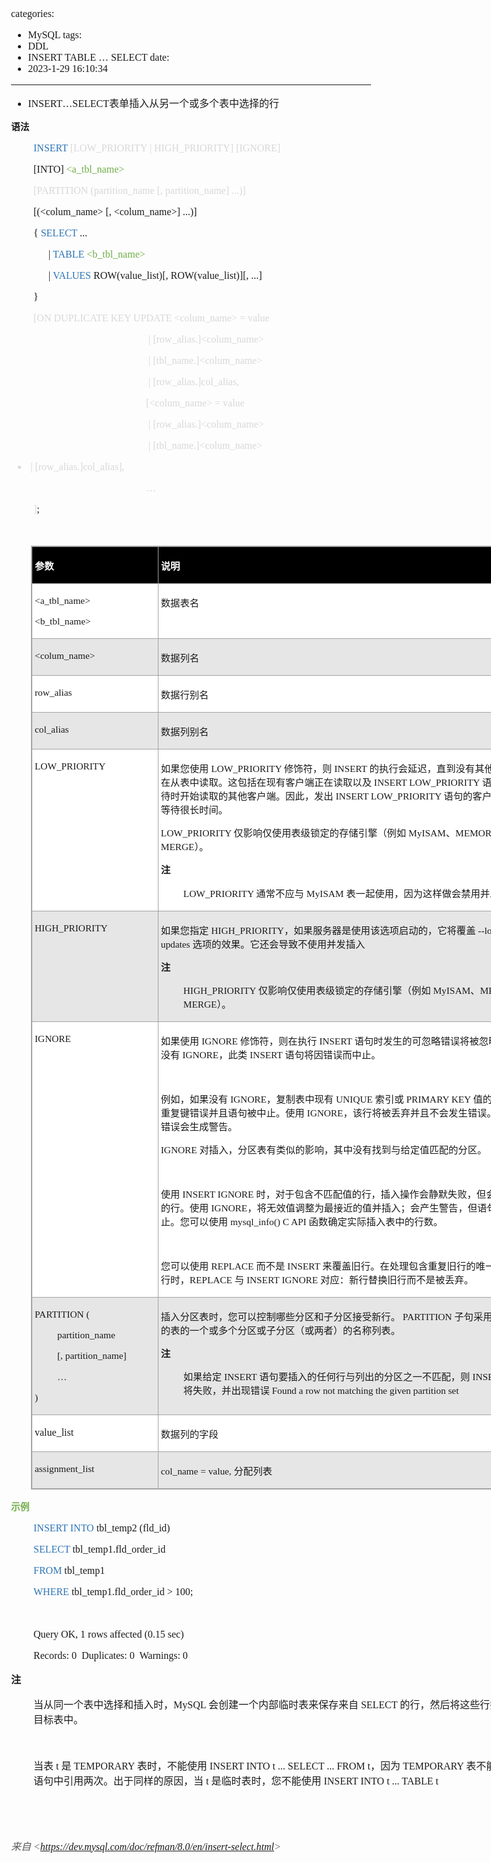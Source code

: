 categories:
- MySQL
tags:
- DDL
- INSERT TABLE  … SELECT
date:
- 2023-1-29 16:10:34
---

<body lang=zh-CN style='font-family:"Microsoft YaHei UI";font-size:12.0pt'>
<!--StartFragment-->

<div style='direction:ltr;border-width:100%'>

<div style='direction:ltr;margin-top:0in;margin-left:0in;width:8.6326in'>

<div style='direction:ltr;margin-top:0in;margin-left:0in;width:8.6326in'>

<ul type=disc style='direction:ltr;unicode-bidi:embed;margin-top:0in;
 margin-bottom:0in'>
 <li style='margin-top:0;margin-bottom:0;vertical-align:middle'><span
     style='font-family:"Comic Sans MS";font-size:12.0pt'>INSERT</span><span
     style='font-family:"Microsoft YaHei UI";font-size:12.0pt'>…</span><span
     style='font-family:"Comic Sans MS";font-size:12.0pt'>SELECT</span><span
     style='font-family:"Microsoft YaHei UI";font-size:12.0pt'>表单插入从另一个或多个表中选择的行</span></li>
</ul>

<p style='font-family:"Microsoft YaHei UI";font-size:11.0pt'><span
style='font-weight:bold'>语法</span></p>

<p style='margin-left:.375in;font-family:"Comic Sans MS";font-size:
12.0pt'><span style='color:#2E75B5'>INSERT </span><span style='color:#D8D8D8'>[LOW_PRIORITY
| HIGH_PRIORITY] [IGNORE]</span></p>

<p style='margin-left:.375in;font-family:"Comic Sans MS";font-size:
12.0pt'><span lang=zh-CN>[INTO] </span><span style='color:#70AD47' lang=en-US>&lt;a_</span><span
style='color:#70AD47' lang=zh-CN>tbl_name</span><span style='color:#70AD47'
lang=en-US>&gt;</span></p>

<p style='margin-left:.375in;font-family:"Comic Sans MS";font-size:
12.0pt;color:#D8D8D8'>[PARTITION (partition_name [, partition_name] ...)]</p>

<p style='margin-left:.375in;font-family:"Comic Sans MS";font-size:
12.0pt'><span lang=zh-CN>[(</span><span lang=en-US>&lt;</span><span lang=zh-CN>col</span><span
lang=en-US>um</span><span lang=zh-CN>_name</span><span lang=en-US>&gt;</span><span
lang=zh-CN> [, </span><span lang=en-US>&lt;</span><span lang=zh-CN>col</span><span
lang=en-US>um</span><span lang=zh-CN>_name</span><span lang=en-US>&gt;</span><span
lang=zh-CN>] ...)]</span></p>

<p style='margin-left:.375in;font-family:"Comic Sans MS";font-size:
12.0pt'>{ <span style='color:#2E75B5'>SELECT</span> ... </p>

<p style='margin-left:.375in;font-family:"Comic Sans MS";font-size:
12.0pt'><span lang=zh-CN><span style='mso-spacerun:yes'>      </span>| </span><span
style='color:#2E75B5' lang=zh-CN>TABLE </span><span style='color:#70AD47'
lang=en-US>&lt;b_</span><span style='color:#70AD47' lang=zh-CN>tbl_name</span><span
style='color:#70AD47' lang=en-US>&gt;</span></p>

<p style='margin-left:.375in;font-family:"Comic Sans MS";font-size:
12.0pt'><span style='mso-spacerun:yes'>      </span>| <span style='color:#2E75B5'>VALUES</span>
ROW(value_list)[, ROW(value_list)][, ...]</p>

<p style='margin-left:.375in;font-family:"Comic Sans MS";font-size:
12.0pt'>}</p>

<p style='margin-left:.375in;font-family:"Comic Sans MS";font-size:
12.0pt;color:#D8D8D8'><span lang=zh-CN>[ON DUPLICATE KEY UPDATE </span><span
lang=en-US>&lt;</span><span lang=zh-CN>col</span><span lang=en-US>um</span><span
lang=zh-CN>_name</span><span lang=en-US>&gt;</span><span lang=zh-CN> = value</span><span
lang=en-US> </span></p>

<p style='margin-left:2.25in;font-family:"Comic Sans MS";font-size:
12.0pt;color:#D8D8D8'><span lang=en-US><span style='mso-spacerun:yes'> </span></span><span
lang=zh-CN>| [row_alias.]</span><span lang=en-US>&lt;</span><span lang=zh-CN>col</span><span
lang=en-US>um</span><span lang=zh-CN>_name</span><span lang=en-US>&gt;</span></p>

<p style='margin-left:2.25in;font-family:"Comic Sans MS";font-size:
12.0pt;color:#D8D8D8'><span lang=en-US><span style='mso-spacerun:yes'> </span></span><span
lang=zh-CN>| [tbl_name.]</span><span lang=en-US>&lt;</span><span lang=zh-CN>col</span><span
lang=en-US>um</span><span lang=zh-CN>_name</span><span lang=en-US>&gt;</span></p>

<p style='margin-left:2.25in;font-family:"Comic Sans MS";font-size:
12.0pt;color:#D8D8D8'><span lang=en-US><span style='mso-spacerun:yes'> </span></span><span
lang=zh-CN>| [row_alias.]col_alias</span><span lang=en-US>,</span></p>

<p style='margin-left:2.25in;font-family:"Comic Sans MS";font-size:
12.0pt;color:#D8D8D8'><span lang=en-US>[&lt;</span><span lang=zh-CN>col</span><span
lang=en-US>um</span><span lang=zh-CN>_name</span><span lang=en-US>&gt;</span><span
lang=zh-CN> = value</span><span lang=en-US> </span></p>

<p style='margin-left:2.25in;font-family:"Comic Sans MS";font-size:
12.0pt;color:#D8D8D8'><span lang=en-US><span style='mso-spacerun:yes'> </span></span><span
lang=zh-CN>| [row_alias.]</span><span lang=en-US>&lt;</span><span lang=zh-CN>col</span><span
lang=en-US>um</span><span lang=zh-CN>_name</span><span lang=en-US>&gt;</span></p>

<p style='margin-left:2.25in;font-family:"Comic Sans MS";font-size:
12.0pt;color:#D8D8D8'><span lang=en-US><span style='mso-spacerun:yes'> </span></span><span
lang=zh-CN>| [tbl_name.]</span><span lang=en-US>&lt;</span><span lang=zh-CN>col</span><span
lang=en-US>um</span><span lang=zh-CN>_name</span><span lang=en-US>&gt;</span></p>

<ul type=disc style='direction:ltr;unicode-bidi:embed;margin-top:0in;
 margin-bottom:0in'>
 <li style='margin-top:0;margin-bottom:0;vertical-align:middle;color:#D8D8D8'><span
     style='font-family:"Comic Sans MS";font-size:12.0pt' lang=en-US><span
     style='mso-spacerun:yes'> </span></span><span style='font-family:"Comic Sans MS";
     font-size:12.0pt' lang=zh-CN>| [row_alias.]col_alias</span><span
     style='font-family:"Comic Sans MS";font-size:12.0pt' lang=en-US>],</span></li>
</ul>

<p style='margin-left:2.25in;font-family:"Comic Sans MS";font-size:
12.0pt;color:#D8D8D8' lang=en-US>…</p>

<p style='margin-left:.375in;font-family:"Comic Sans MS";font-size:
12.0pt'><span style='color:#D8D8D8' lang=zh-CN>]</span><span lang=en-US>;</span></p>

<p style='margin-left:.375in;font-family:"Comic Sans MS";font-size:
11.0pt'>&nbsp;</p>

<div style='direction:ltr'>

<table border=1 cellpadding=0 cellspacing=0 valign=top style='direction:ltr;
 border-collapse:collapse;border-style:solid;border-color:#A3A3A3;border-width:
 1pt;margin-left:.3333in' title="" summary="">
 <tr>
  <td style='border-style:solid;border-color:#A3A3A3;border-width:1pt;
  background-color:black;vertical-align:top;width:2.0083in;padding:2.0pt 3.0pt 2.0pt 3.0pt'>
  <p style='font-family:"Microsoft YaHei UI";font-size:11.5pt;
  color:white'><span style='font-weight:bold'>参数</span></p>
  </td>
  <td style='border-style:solid;border-color:#A3A3A3;border-width:1pt;
  background-color:black;vertical-align:top;width:6.1611in;padding:2.0pt 3.0pt 2.0pt 3.0pt'>
  <p style='font-family:"Microsoft YaHei UI";font-size:11.5pt;
  color:white'><span style='font-weight:bold'>说明</span></p>
  </td>
 </tr>
 <tr>
  <td style='border-style:solid;border-color:#A3A3A3;border-width:1pt;
  background-color:white;vertical-align:top;width:2.0083in;padding:2.0pt 3.0pt 2.0pt 3.0pt'>
  <p style='font-family:"Comic Sans MS";font-size:11.5pt'
  lang=en-US>&lt;a_tbl_name&gt;</p>
  <p style='font-family:"Comic Sans MS";font-size:11.5pt'
  lang=en-US>&lt;b_tbl_name&gt;</p>
  </td>
  <td style='border-style:solid;border-color:#A3A3A3;border-width:1pt;
  background-color:white;vertical-align:top;width:6.1611in;padding:2.0pt 3.0pt 2.0pt 3.0pt'>
  <p style='font-family:"Microsoft YaHei UI";font-size:11.5pt'>数据表名</p>
  </td>
 </tr>
 <tr>
  <td style='border-style:solid;border-color:#A3A3A3;border-width:1pt;
  background-color:#E7E6E6;vertical-align:top;width:2.0083in;padding:2.0pt 3.0pt 2.0pt 3.0pt'>
  <p style='font-family:"Comic Sans MS";font-size:11.5pt'
  lang=en-US>&lt;colum_name&gt;</p>
  </td>
  <td style='border-style:solid;border-color:#A3A3A3;border-width:1pt;
  background-color:#E7E6E6;vertical-align:top;width:6.1611in;padding:2.0pt 3.0pt 2.0pt 3.0pt'>
  <p style='font-family:"Microsoft YaHei UI";font-size:11.5pt'>数据列名</p>
  </td>
 </tr>
 <tr>
  <td style='border-style:solid;border-color:#A3A3A3;border-width:1pt;
  background-color:white;vertical-align:top;width:2.0083in;padding:2.0pt 3.0pt 2.0pt 3.0pt'>
  <p style='font-family:"Comic Sans MS";font-size:11.5pt'>row_alias</p>
  </td>
  <td style='border-style:solid;border-color:#A3A3A3;border-width:1pt;
  background-color:white;vertical-align:top;width:6.1611in;padding:2.0pt 3.0pt 2.0pt 3.0pt'>
  <p style='font-family:"Microsoft YaHei UI";font-size:11.5pt'>数据行别名</p>
  </td>
 </tr>
 <tr>
  <td style='border-style:solid;border-color:#A3A3A3;border-width:1pt;
  background-color:#E7E6E6;vertical-align:top;width:2.0083in;padding:2.0pt 3.0pt 2.0pt 3.0pt'>
  <p style='font-family:"Comic Sans MS";font-size:11.5pt'>col_alias</p>
  </td>
  <td style='border-style:solid;border-color:#A3A3A3;border-width:1pt;
  background-color:#E7E6E6;vertical-align:top;width:6.1611in;padding:2.0pt 3.0pt 2.0pt 3.0pt'>
  <p style='font-family:"Microsoft YaHei UI";font-size:11.5pt'>数据列别名</p>
  </td>
 </tr>
 <tr>
  <td style='border-style:solid;border-color:#A3A3A3;border-width:1pt;
  background-color:white;vertical-align:top;width:2.0083in;padding:2.0pt 3.0pt 2.0pt 3.0pt'>
  <p style='font-family:"Comic Sans MS";font-size:11.5pt'>LOW_PRIORITY</p>
  </td>
  <td style='border-style:solid;border-color:#A3A3A3;border-width:1pt;
  background-color:white;vertical-align:top;width:6.2305in;padding:2.0pt 3.0pt 2.0pt 3.0pt'>
  <p style='font-size:11.5pt'><span style='font-family:"Microsoft YaHei UI"'>如果您使用</span><span
  style='font-family:"Comic Sans MS"'> LOW_PRIORITY </span><span
  style='font-family:"Microsoft YaHei UI"'>修饰符，则</span><span style='font-family:
  "Comic Sans MS"'> INSERT </span><span style='font-family:"Microsoft YaHei UI"'>的执行会延迟，直到没有其他客户端正在从表中读取。这包括在现有客户端正在读取以及</span><span
  style='font-family:"Comic Sans MS"'> INSERT LOW_PRIORITY </span><span
  style='font-family:"Microsoft YaHei UI"'>语句正在等待时开始读取的其他客户端。因此，发出</span><span
  style='font-family:"Comic Sans MS"'> INSERT LOW_PRIORITY </span><span
  style='font-family:"Microsoft YaHei UI"'>语句的客户端可能要等待很长时间。</span></p>
  <p style='font-size:11.5pt'><span style='font-family:"Comic Sans MS"'>LOW_PRIORITY
  </span><span style='font-family:"Microsoft YaHei UI"'>仅影响仅使用表级锁定的存储引擎（例如</span><span
  style='font-family:"Comic Sans MS"'> MyISAM</span><span style='font-family:
  "Microsoft YaHei UI"'>、</span><span style='font-family:"Comic Sans MS"'>MEMORY
  </span><span style='font-family:"Microsoft YaHei UI"'>和</span><span
  style='font-family:"Comic Sans MS"'> MERGE</span><span style='font-family:
  "Microsoft YaHei UI"'>）。</span></p>
  <p style='font-family:"Microsoft YaHei UI";font-size:11.5pt'><span
  style='font-weight:bold'>注</span></p>
  <p style='margin-left:.375in;font-size:11.5pt'><span
  style='font-family:"Comic Sans MS"'>LOW_PRIORITY </span><span
  style='font-family:"Microsoft YaHei UI"'>通常不应与</span><span style='font-family:
  "Comic Sans MS"'> MyISAM </span><span style='font-family:"Microsoft YaHei UI"'>表一起使用，因为这样做会禁用并发插入</span></p>
  </td>
 </tr>
 <tr>
  <td style='border-style:solid;border-color:#A3A3A3;border-width:1pt;
  background-color:#E7E6E6;vertical-align:top;width:2.0083in;padding:2.0pt 3.0pt 2.0pt 3.0pt'>
  <p style='font-family:"Comic Sans MS";font-size:11.5pt'>HIGH_PRIORITY</p>
  </td>
  <td style='border-style:solid;border-color:#A3A3A3;border-width:1pt;
  background-color:#E7E6E6;vertical-align:top;width:6.1611in;padding:2.0pt 3.0pt 2.0pt 3.0pt'>
  <p style='font-size:11.5pt'><span style='font-family:"Microsoft YaHei UI"'>如果您指定</span><span
  style='font-family:"Comic Sans MS"'> HIGH_PRIORITY</span><span
  style='font-family:"Microsoft YaHei UI"'>，如果服务器是使用该选项启动的，它将覆盖</span><span
  style='font-family:"Comic Sans MS"'> --low-priority-updates </span><span
  style='font-family:"Microsoft YaHei UI"'>选项的效果。它还会导致不使用并发插入</span></p>
  <p style='font-family:"Microsoft YaHei UI";font-size:11.5pt'><span
  style='font-weight:bold'>注</span></p>
  <p style='margin-left:.375in;font-size:11.5pt'><span
  style='font-family:"Comic Sans MS"'>HIGH_PRIORITY </span><span
  style='font-family:"Microsoft YaHei UI"'>仅影响仅使用表级锁定的存储引擎（例如</span><span
  style='font-family:"Comic Sans MS"'> MyISAM</span><span style='font-family:
  "Microsoft YaHei UI"'>、</span><span style='font-family:"Comic Sans MS"'>MEMORY
  </span><span style='font-family:"Microsoft YaHei UI"'>和</span><span
  style='font-family:"Comic Sans MS"'> MERGE</span><span style='font-family:
  "Microsoft YaHei UI"'>）。</span></p>
  </td>
 </tr>
 <tr>
  <td style='border-style:solid;border-color:#A3A3A3;border-width:1pt;
  background-color:white;vertical-align:top;width:2.0083in;padding:2.0pt 3.0pt 2.0pt 3.0pt'>
  <p style='font-family:"Comic Sans MS";font-size:11.5pt'>IGNORE</p>
  </td>
  <td style='border-style:solid;border-color:#A3A3A3;border-width:1pt;
  background-color:white;vertical-align:top;width:6.2104in;padding:2.0pt 3.0pt 2.0pt 3.0pt'>
  <p style='font-size:11.5pt'><span style='font-family:"Microsoft YaHei UI"'>如果使用</span><span
  style='font-family:"Comic Sans MS"'> IGNORE </span><span style='font-family:
  "Microsoft YaHei UI"'>修饰符，则在执行</span><span style='font-family:"Comic Sans MS"'>
  INSERT </span><span style='font-family:"Microsoft YaHei UI"'>语句时发生的可忽略错误将被忽略。如果没有</span><span
  style='font-family:"Comic Sans MS"'> IGNORE</span><span style='font-family:
  "Microsoft YaHei UI"'>，此类</span><span style='font-family:"Comic Sans MS"'>
  INSERT </span><span style='font-family:"Microsoft YaHei UI"'>语句将因错误而中止。</span></p>
  <p style='font-family:"Comic Sans MS";font-size:11.5pt'>&nbsp;</p>
  <p style='font-size:11.5pt'><span style='font-family:"Microsoft YaHei UI"'>例如，如果没有</span><span
  style='font-family:"Comic Sans MS"'> IGNORE</span><span style='font-family:
  "Microsoft YaHei UI"'>，复制表中现有</span><span style='font-family:"Comic Sans MS"'>
  UNIQUE </span><span style='font-family:"Microsoft YaHei UI"'>索引或</span><span
  style='font-family:"Comic Sans MS"'> PRIMARY KEY </span><span
  style='font-family:"Microsoft YaHei UI"'>值的行会导致重复键错误并且语句被中止。使用</span><span
  style='font-family:"Comic Sans MS"'> IGNORE</span><span style='font-family:
  "Microsoft YaHei UI"'>，该行将被丢弃并且不会发生错误。忽略的错误会生成警告。</span></p>
  <p style='font-size:11.5pt'><span style='font-family:"Comic Sans MS"'>IGNORE
  </span><span style='font-family:"Microsoft YaHei UI"'>对插入，分区表有类似的影响，其中没有找到与给定值匹配的分区。</span></p>
  <p style='font-family:"Comic Sans MS";font-size:11.5pt'>&nbsp;</p>
  <p style='font-size:11.5pt'><span style='font-family:"Microsoft YaHei UI"'>使用</span><span
  style='font-family:"Comic Sans MS"'> INSERT IGNORE </span><span
  style='font-family:"Microsoft YaHei UI"'>时，对于包含不匹配值的行，插入操作会静默失败，但会插入匹配的行。使用</span><span
  style='font-family:"Comic Sans MS"'> IGNORE</span><span style='font-family:
  "Microsoft YaHei UI"'>，将无效值调整为最接近的值并插入；会产生警告，但语句不会中止。您可以使用</span><span
  style='font-family:"Comic Sans MS"'> mysql_info() C API </span><span
  style='font-family:"Microsoft YaHei UI"'>函数确定实际插入表中的行数。</span></p>
  <p style='font-family:"Comic Sans MS";font-size:11.5pt'>&nbsp;</p>
  <p style='font-size:11.5pt'><span style='font-family:"Microsoft YaHei UI"'>您可以使用</span><span
  style='font-family:"Comic Sans MS"'> REPLACE </span><span style='font-family:
  "Microsoft YaHei UI"'>而不是</span><span style='font-family:"Comic Sans MS"'>
  INSERT </span><span style='font-family:"Microsoft YaHei UI"'>来覆盖旧行。在处理包含重复旧行的唯一键值的新行时，</span><span
  style='font-family:"Comic Sans MS"'>REPLACE </span><span style='font-family:
  "Microsoft YaHei UI"'>与</span><span style='font-family:"Comic Sans MS"'>
  INSERT IGNORE </span><span style='font-family:"Microsoft YaHei UI"'>对应：新行替换旧行而不是被丢弃。</span></p>
  </td>
 </tr>
 <tr>
  <td style='border-style:solid;border-color:#A3A3A3;border-width:1pt;
  background-color:#E7E6E6;vertical-align:top;width:2.0083in;padding:2.0pt 3.0pt 2.0pt 3.0pt'>
  <p style='font-family:"Comic Sans MS";font-size:11.5pt'>PARTITION
  (</p>
  <p style='margin-left:.375in;font-family:"Comic Sans MS";
  font-size:11.5pt'>partition_name </p>
  <p style='margin-left:.375in;font-family:"Comic Sans MS";
  font-size:11.5pt'>[, partition_name] </p>
  <p style='margin-left:.375in;font-family:"Comic Sans MS";
  font-size:11.5pt'>…</p>
  <p style='font-family:"Comic Sans MS";font-size:11.5pt'>)</p>
  </td>
  <td style='border-style:solid;border-color:#A3A3A3;border-width:1pt;
  background-color:#E7E6E6;vertical-align:top;width:6.1611in;padding:2.0pt 3.0pt 2.0pt 3.0pt'>
  <p style='font-size:11.5pt'><span style='font-family:"Microsoft YaHei UI"'>插入分区表时，您可以控制哪些分区和子分区接受新行。</span><span
  style='font-family:"Comic Sans MS"'> PARTITION </span><span style='font-family:
  "Microsoft YaHei UI"'>子句采用逗号分隔的表的一个或多个分区或子分区（或两者）的名称列表。</span></p>
  <p style='font-family:"Microsoft YaHei UI";font-size:11.5pt'><span
  style='font-weight:bold'>注</span></p>
  <p style='margin-left:.375in;font-size:11.5pt'><span
  style='font-family:"Microsoft YaHei UI"'>如果给定</span><span style='font-family:
  "Comic Sans MS"'> INSERT </span><span style='font-family:"Microsoft YaHei UI"'>语句要插入的任何行与列出的分区之一不匹配，则</span><span
  style='font-family:"Comic Sans MS"'> INSERT </span><span style='font-family:
  "Microsoft YaHei UI"'>语句将失败，并出现错误</span><span style='font-family:"Comic Sans MS"'>
  Found a row not matching the given partition set</span></p>
  </td>
 </tr>
 <tr>
  <td style='border-style:solid;border-color:#A3A3A3;border-width:1pt;
  background-color:white;vertical-align:top;width:2.0083in;padding:2.0pt 3.0pt 2.0pt 3.0pt'>
  <p style='font-family:"Comic Sans MS";font-size:12.0pt'>value_list</p>
  </td>
  <td style='border-style:solid;border-color:#A3A3A3;border-width:1pt;
  background-color:white;vertical-align:top;width:6.1611in;padding:2.0pt 3.0pt 2.0pt 3.0pt'>
  <p style='font-family:"Microsoft YaHei UI";font-size:11.5pt'>数据列的字段</p>
  </td>
 </tr>
 <tr>
  <td style='border-style:solid;border-color:#A3A3A3;border-width:1pt;
  background-color:#E7E6E6;vertical-align:top;width:2.0083in;padding:2.0pt 3.0pt 2.0pt 3.0pt'>
  <p style='font-family:"Comic Sans MS";font-size:11.5pt'>assignment_list</p>
  </td>
  <td style='border-style:solid;border-color:#A3A3A3;border-width:1pt;
  background-color:#E7E6E6;vertical-align:top;width:6.1611in;padding:2.0pt 3.0pt 2.0pt 3.0pt'>
  <p style='font-size:11.5pt'><span style='font-family:"Comic Sans MS"'
  lang=zh-CN>col_name = value</span><span style='font-family:"Comic Sans MS"'
  lang=en-US>, </span><span style='font-family:"Microsoft YaHei UI"'
  lang=zh-CN>分配列表</span></p>
  </td>
 </tr>
</table>

</div>

<p style='font-family:"Microsoft YaHei UI";font-size:11.0pt;
color:#70AD47'><span style='font-weight:bold'>示例</span></p>

<p style='margin-left:.375in;font-family:"Comic Sans MS";font-size:
12.0pt'><span style='color:#2E75B5'>INSERT INTO</span> tbl_temp2 (fld_id)<span
style='mso-spacerun:yes'>  </span></p>

<p style='margin-left:.375in;font-family:"Comic Sans MS";font-size:
12.0pt'><span style='color:#2E75B5'>SELECT</span> tbl_temp1.fld_order_id<span
style='mso-spacerun:yes'>  </span></p>

<p style='margin-left:.375in;font-family:"Comic Sans MS";font-size:
12.0pt'><span style='color:#2E75B5'>FROM</span> tbl_temp1 </p>

<p style='margin-left:.375in;font-family:"Comic Sans MS";font-size:
12.0pt'><span style='color:#2E75B5'>WHERE</span> tbl_temp1.fld_order_id &gt;
100;</p>

<p style='margin-left:.375in;font-family:"Comic Sans MS";font-size:
12.0pt'>&nbsp;</p>

<p style='margin-left:.375in;font-family:"Comic Sans MS";font-size:
12.0pt'><span lang=zh-CN>Query OK, </span><span lang=en-US>1</span><span
lang=zh-CN> rows affected (0.15 sec)</span></p>

<p style='margin-left:.375in;font-family:"Comic Sans MS";font-size:
12.0pt'>Records: 0<span style='mso-spacerun:yes'>  </span>Duplicates: 0<span
style='mso-spacerun:yes'>  </span>Warnings: 0</p>

<p style='font-family:"Microsoft YaHei UI";font-size:12.0pt'><span
style='font-weight:bold'>注</span></p>

<p style='margin-left:.375in;font-size:12.0pt'><span
style='font-family:"Microsoft YaHei UI"'>当从同一个表中选择和插入时，</span><span
style='font-family:"Comic Sans MS"'>MySQL </span><span style='font-family:"Microsoft YaHei UI"'>会创建一个内部临时表来保存来自</span><span
style='font-family:"Comic Sans MS"'> SELECT </span><span style='font-family:
"Microsoft YaHei UI"'>的行，然后将这些行插入到目标表中。</span></p>

<p style='margin-left:.375in;font-family:"Comic Sans MS";font-size:
12.0pt'>&nbsp;</p>

<p style='margin-left:.375in;font-size:12.0pt'><span
style='font-family:"Microsoft YaHei UI"'>当表</span><span style='font-family:
"Comic Sans MS"'> t </span><span style='font-family:"Microsoft YaHei UI"'>是</span><span
style='font-family:"Comic Sans MS"'> TEMPORARY </span><span style='font-family:
"Microsoft YaHei UI"'>表时，不能使用</span><span style='font-family:"Comic Sans MS"'>
INSERT INTO t ... SELECT ... FROM t</span><span style='font-family:"Microsoft YaHei UI"'>，因为</span><span
style='font-family:"Comic Sans MS"'> TEMPORARY </span><span style='font-family:
"Microsoft YaHei UI"'>表不能在同一语句中引用两次。出于同样的原因，当</span><span style='font-family:
"Comic Sans MS"'> t </span><span style='font-family:"Microsoft YaHei UI"'>是临时表时，您不能使用</span><span
style='font-family:"Comic Sans MS"'> INSERT INTO t ... TABLE t</span></p>

<p style='font-family:"Comic Sans MS";font-size:11.0pt'>&nbsp;</p>

<p style='font-family:"Comic Sans MS";font-size:11.0pt'>&nbsp;</p>

<p><cite style='font-size:12.0pt;color:#595959'><span
style='font-family:"Microsoft YaHei UI"'>来自</span><span style='font-family:
"Comic Sans MS"'> &lt;</span><a
href="https://dev.mysql.com/doc/refman/8.0/en/insert-select.html"><span
style='font-family:"Comic Sans MS"'>https://dev.mysql.com/doc/refman/8.0/en/insert-select.html</span></a><span
style='font-family:"Comic Sans MS"'>&gt; </span></cite></p>

</div>

</div>

</div>

<!--EndFragment-->
</body>
